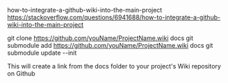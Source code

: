 how-to-integrate-a-github-wiki-into-the-main-project
https://stackoverflow.com/questions/6941688/how-to-integrate-a-github-wiki-into-the-main-project


git clone https://github.com/youName/ProjectName.wiki docs
git submodule add https://github.com/youName/ProjectName.wiki docs
git submodule update --init

This will create a link from the docs folder to your project's Wiki repository on Github
